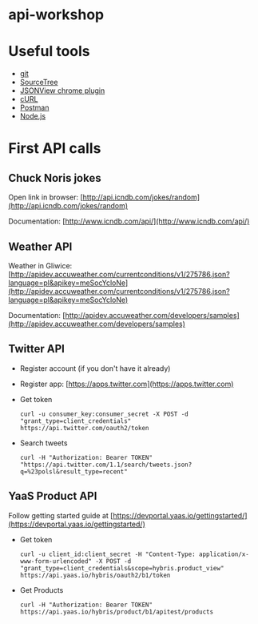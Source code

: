 # api-workshop

# Useful tools

* [git](https://git-scm.com/downloads)
* [SourceTree](https://www.sourcetreeapp.com/)
* [JSONView chrome plugin](https://chrome.google.com/webstore/detail/jsonview/chklaanhfefbnpoihckbnefhakgolnmc)
* [cURL](http://curl.haxx.se/latest.cgi?curl=win64-ssl-sspi)
* [Postman](https://chrome.google.com/webstore/detail/postman/fhbjgbiflinjbdggehcddcbncdddomop)
* [Node.js](https://nodejs.org/en)


# First API calls

## Chuck Noris jokes

Open link in browser: [http://api.icndb.com/jokes/random](http://api.icndb.com/jokes/random)

Documentation: [http://www.icndb.com/api/](http://www.icndb.com/api/)

## Weather API

Weather in Gliwice: [http://apidev.accuweather.com/currentconditions/v1/275786.json?language=pl&apikey=meSocYcloNe](http://apidev.accuweather.com/currentconditions/v1/275786.json?language=pl&apikey=meSocYcloNe)

Documentation: [http://apidev.accuweather.com/developers/samples](http://apidev.accuweather.com/developers/samples)

## Twitter API

* Register account (if you don't have it already)
* Register app: [https://apps.twitter.com](https://apps.twitter.com)
* Get token

    ```
    curl -u consumer_key:consumer_secret -X POST -d "grant_type=client_credentials" https://api.twitter.com/oauth2/token
    ```

* Search tweets

    ```
    curl -H "Authorization: Bearer TOKEN" "https://api.twitter.com/1.1/search/tweets.json?q=%23polsl&result_type=recent"
    ```

## YaaS Product API

Follow getting started guide at [https://devportal.yaas.io/gettingstarted/](https://devportal.yaas.io/gettingstarted/)

* Get token
  
  ```
  curl -u client_id:client_secret -H "Content-Type: application/x-www-form-urlencoded" -X POST -d "grant_type=client_credentials&scope=hybris.product_view" https://api.yaas.io/hybris/oauth2/b1/token
  ```

* Get Products
  
  ```
  curl -H "Authorization: Bearer TOKEN" https://api.yaas.io/hybris/product/b1/apitest/products
  ```
  



